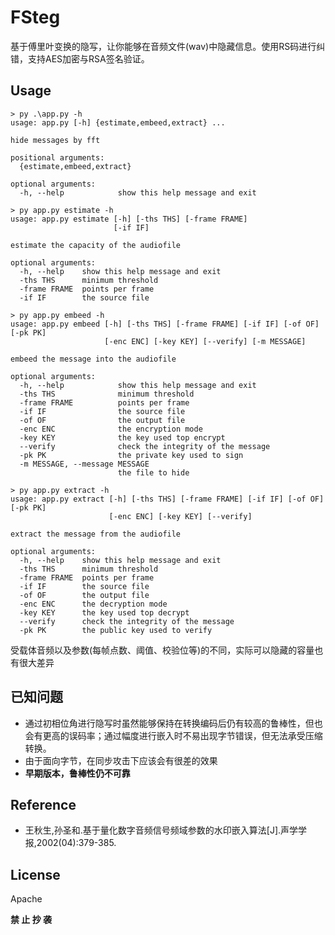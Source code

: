 # FSteg

基于傅里叶变换的隐写，让你能够在音频文件(wav)中隐藏信息。使用RS码进行纠错，支持AES加密与RSA签名验证。

## Usage

```
> py .\app.py -h         
usage: app.py [-h] {estimate,embeed,extract} ...       

hide messages by fft

positional arguments:
  {estimate,embeed,extract}

optional arguments:
  -h, --help            show this help message and exit

> py app.py estimate -h
usage: app.py estimate [-h] [-ths THS] [-frame FRAME]
                       [-if IF]

estimate the capacity of the audiofile

optional arguments:
  -h, --help    show this help message and exit
  -ths THS      minimum threshold
  -frame FRAME  points per frame
  -if IF        the source file     

> py app.py embeed -h  
usage: app.py embeed [-h] [-ths THS] [-frame FRAME] [-if IF] [-of OF] [-pk PK]
                     [-enc ENC] [-key KEY] [--verify] [-m MESSAGE]

embeed the message into the audiofile

optional arguments:
  -h, --help            show this help message and exit
  -ths THS              minimum threshold
  -frame FRAME          points per frame
  -if IF                the source file
  -of OF                the output file
  -enc ENC              the encryption mode
  -key KEY              the key used top encrypt
  --verify              check the integrity of the message
  -pk PK                the private key used to sign
  -m MESSAGE, --message MESSAGE
                        the file to hide        

> py app.py extract -h 
usage: app.py extract [-h] [-ths THS] [-frame FRAME] [-if IF] [-of OF] [-pk PK]
                      [-enc ENC] [-key KEY] [--verify]

extract the message from the audiofile

optional arguments:
  -h, --help    show this help message and exit
  -ths THS      minimum threshold
  -frame FRAME  points per frame
  -if IF        the source file
  -of OF        the output file
  -enc ENC      the decryption mode
  -key KEY      the key used top decrypt
  --verify      check the integrity of the message
  -pk PK        the public key used to verify
```

受载体音频以及参数(每帧点数、阈值、校验位等)的不同，实际可以隐藏的容量也有很大差异


## 已知问题

- 通过初相位角进行隐写时虽然能够保持在转换编码后仍有较高的鲁棒性，但也会有更高的误码率；通过幅度进行嵌入时不易出现字节错误，但无法承受压缩转换。
- 由于面向字节，在同步攻击下应该会有很差的效果
- **早期版本，鲁棒性仍不可靠**

## Reference

- 王秋生,孙圣和.基于量化数字音频信号频域参数的水印嵌入算法[J].声学学报,2002(04):379-385.

## License
Apache

**禁 止 抄 袭**